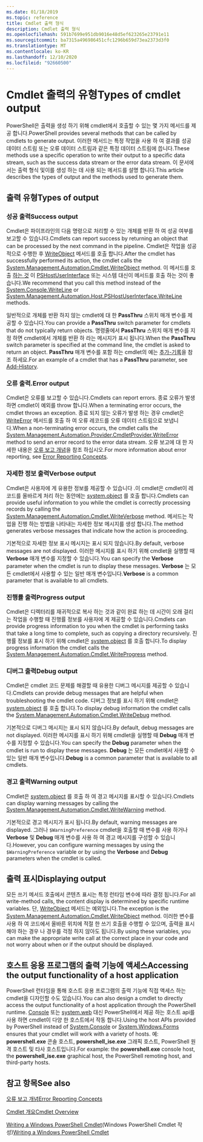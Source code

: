 ```yaml
---
ms.date: 01/18/2019
ms.topic: reference
title: Cmdlet 출력 형식
description: Cmdlet 출력 형식
ms.openlocfilehash: 591b7699e951db9016e48d5ef623265e23791e11
ms.sourcegitcommit: ba7315a496986451cfc1296b659d73ea2373d3f0
ms.translationtype: MT
ms.contentlocale: ko-KR
ms.lasthandoff: 12/10/2020
ms.locfileid: "92660500"
---
```

# <a name="types-of-cmdlet-output"></a><span data-ttu-id="83369-103">Cmdlet 출력의 유형</span><span class="sxs-lookup"><span data-stu-id="83369-103">Types of cmdlet output</span></span>

<span data-ttu-id="83369-104">PowerShell은 출력을 생성 하기 위해 cmdlet에서 호출할 수 있는 몇 가지 메서드를 제공 합니다.</span><span class="sxs-lookup"><span data-stu-id="83369-104">PowerShell provides several methods that can be called by cmdlets to generate output.</span></span> <span data-ttu-id="83369-105">이러한 메서드는 특정 작업을 사용 하 여 결과를 성공 데이터 스트림 또는 오류 데이터 스트림과 같은 특정 데이터 스트림에 씁니다.</span><span class="sxs-lookup"><span data-stu-id="83369-105">These methods use a specific operation to write their output to a specific data stream, such as the success data stream or the error data stream.</span></span> <span data-ttu-id="83369-106">이 문서에서는 출력 형식 및이를 생성 하는 데 사용 되는 메서드를 설명 합니다.</span><span class="sxs-lookup"><span data-stu-id="83369-106">This article describes the types of output and the methods used to generate them.</span></span>

## <a name="types-of-output"></a><span data-ttu-id="83369-107">출력 유형</span><span class="sxs-lookup"><span data-stu-id="83369-107">Types of output</span></span>

### <a name="success-output"></a><span data-ttu-id="83369-108">성공 출력</span><span class="sxs-lookup"><span data-stu-id="83369-108">Success output</span></span>

<span data-ttu-id="83369-109">Cmdlet은 파이프라인의 다음 명령으로 처리할 수 있는 개체를 반환 하 여 성공 여부를 보고할 수 있습니다.</span><span class="sxs-lookup"><span data-stu-id="83369-109">Cmdlets can report success by returning an object that can be processed by the next command in the pipeline.</span></span> <span data-ttu-id="83369-110">Cmdlet은 작업을 성공적으로 수행한 후 [WriteObject](/dotnet/api/System.Management.Automation.Cmdlet.WriteObject) 메서드를 호출 합니다.</span><span class="sxs-lookup"><span data-stu-id="83369-110">After the cmdlet has successfully performed its action, the cmdlet calls the [System.Management.Automation.Cmdlet.WriteObject](/dotnet/api/System.Management.Automation.Cmdlet.WriteObject) method.</span></span> <span data-ttu-id="83369-111">이 메서드를 호출 [하는 것](/dotnet/api/System.Console.WriteLine) 이 [PSHostUserInterface](/dotnet/api/System.Management.Automation.Host.PSHostUserInterface.WriteLine) 또는 시스템 대신이 메서드를 호출 하는 것이 좋습니다.</span><span class="sxs-lookup"><span data-stu-id="83369-111">We recommend that you call this method instead of the [System.Console.WriteLine](/dotnet/api/System.Console.WriteLine) or [System.Management.Automation.Host.PSHostUserInterface.WriteLine](/dotnet/api/System.Management.Automation.Host.PSHostUserInterface.WriteLine) methods.</span></span>

<span data-ttu-id="83369-112">일반적으로 개체를 반환 하지 않는 cmdlet에 대 한 **PassThru** 스위치 매개 변수를 제공할 수 있습니다.</span><span class="sxs-lookup"><span data-stu-id="83369-112">You can provide a **PassThru** switch parameter for cmdlets that do not typically return objects.</span></span>
<span data-ttu-id="83369-113">명령줄에서 **PassThru** 스위치 매개 변수를 지정 하면 cmdlet에서 개체를 반환 하 라는 메시지가 표시 됩니다.</span><span class="sxs-lookup"><span data-stu-id="83369-113">When the **PassThru** switch parameter is specified at the command line, the cmdlet is asked to return an object.</span></span> <span data-ttu-id="83369-114">**PassThru** 매개 변수를 포함 하는 cmdlet의 예는 [추가-기록](/powershell/module/Microsoft.PowerShell.Core/Add-History)을 참조 하세요.</span><span class="sxs-lookup"><span data-stu-id="83369-114">For an example of a cmdlet that has a **PassThru** parameter, see [Add-History](/powershell/module/Microsoft.PowerShell.Core/Add-History).</span></span>

### <a name="error-output"></a><span data-ttu-id="83369-115">오류 출력.</span><span class="sxs-lookup"><span data-stu-id="83369-115">Error output</span></span>

<span data-ttu-id="83369-116">Cmdlet은 오류를 보고할 수 있습니다.</span><span class="sxs-lookup"><span data-stu-id="83369-116">Cmdlets can report errors.</span></span> <span data-ttu-id="83369-117">종료 오류가 발생 하면 cmdlet이 예외를 throw 합니다.</span><span class="sxs-lookup"><span data-stu-id="83369-117">When a terminating error occurs, the cmdlet throws an exception.</span></span> <span data-ttu-id="83369-118">종료 되지 않는 오류가 발생 하는 경우 cmdlet은 [WriteError](/dotnet/api/System.Management.Automation.Provider.CmdletProvider.WriteError) 메서드를 호출 하 여 오류 레코드를 오류 데이터 스트림으로 보냅니다.</span><span class="sxs-lookup"><span data-stu-id="83369-118">When a non-terminating error occurs, the cmdlet calls the [System.Management.Automation.Provider.CmdletProvider.WriteError](/dotnet/api/System.Management.Automation.Provider.CmdletProvider.WriteError) method to send an error record to the error data stream.</span></span> <span data-ttu-id="83369-119">오류 보고에 대 한 자세한 내용은 [오류 보고 개념](./error-reporting-concepts.md)을 참조 하십시오.</span><span class="sxs-lookup"><span data-stu-id="83369-119">For more information about error reporting, see [Error Reporting Concepts](./error-reporting-concepts.md).</span></span>

### <a name="verbose-output"></a><span data-ttu-id="83369-120">자세한 정보 출력</span><span class="sxs-lookup"><span data-stu-id="83369-120">Verbose output</span></span>

<span data-ttu-id="83369-121">Cmdlet은 사용자에 게 유용한 정보를 제공할 수 있습니다 .이 cmdlet은 cmdlet이 레코드를 올바르게 처리 하는 동안에는 [system.object](/dotnet/api/System.Management.Automation.Cmdlet.WriteVerbose) 를 호출 합니다.</span><span class="sxs-lookup"><span data-stu-id="83369-121">Cmdlets can provide useful information to you while the cmdlet is correctly processing records by calling the [System.Management.Automation.Cmdlet.WriteVerbose](/dotnet/api/System.Management.Automation.Cmdlet.WriteVerbose) method.</span></span> <span data-ttu-id="83369-122">메서드는 작업을 진행 하는 방법을 나타내는 자세한 정보 메시지를 생성 합니다.</span><span class="sxs-lookup"><span data-stu-id="83369-122">The method generates verbose messages that indicate how the action is proceeding.</span></span>

<span data-ttu-id="83369-123">기본적으로 자세한 정보 표시 메시지는 표시 되지 않습니다.</span><span class="sxs-lookup"><span data-stu-id="83369-123">By default, verbose messages are not displayed.</span></span> <span data-ttu-id="83369-124">이러한 메시지를 표시 하기 위해 cmdlet을 실행할 때 **Verbose** 매개 변수를 지정할 수 있습니다.</span><span class="sxs-lookup"><span data-stu-id="83369-124">You can specify the **Verbose** parameter when the cmdlet is run to display these messages.</span></span> <span data-ttu-id="83369-125">**Verbose** 는 모든 cmdlet에서 사용할 수 있는 일반 매개 변수입니다.</span><span class="sxs-lookup"><span data-stu-id="83369-125">**Verbose** is a common parameter that is available to all cmdlets.</span></span>

### <a name="progress-output"></a><span data-ttu-id="83369-126">진행률 출력</span><span class="sxs-lookup"><span data-stu-id="83369-126">Progress output</span></span>

<span data-ttu-id="83369-127">Cmdlet은 디렉터리를 재귀적으로 복사 하는 것과 같이 완료 하는 데 시간이 오래 걸리는 작업을 수행할 때 진행률 정보를 사용자에 게 제공할 수 있습니다.</span><span class="sxs-lookup"><span data-stu-id="83369-127">Cmdlets can provide progress information to you when the cmdlet is performing tasks that take a long time to complete, such as copying a directory recursively.</span></span> <span data-ttu-id="83369-128">진행률 정보를 표시 하기 위해 cmdlet은 [system.object](/dotnet/api/System.Management.Automation.Cmdlet.WriteProgress) 를 호출 합니다.</span><span class="sxs-lookup"><span data-stu-id="83369-128">To display progress information the cmdlet calls the [System.Management.Automation.Cmdlet.WriteProgress](/dotnet/api/System.Management.Automation.Cmdlet.WriteProgress) method.</span></span>

### <a name="debug-output"></a><span data-ttu-id="83369-129">디버그 출력</span><span class="sxs-lookup"><span data-stu-id="83369-129">Debug output</span></span>

<span data-ttu-id="83369-130">Cmdlet은 cmdlet 코드 문제를 해결할 때 유용한 디버그 메시지를 제공할 수 있습니다.</span><span class="sxs-lookup"><span data-stu-id="83369-130">Cmdlets can provide debug messages that are helpful when troubleshooting the cmdlet code.</span></span> <span data-ttu-id="83369-131">디버그 정보를 표시 하기 위해 cmdlet은 [system.object](/dotnet/api/System.Management.Automation.Cmdlet.WriteDebug) 를 호출 합니다.</span><span class="sxs-lookup"><span data-stu-id="83369-131">To display debug information the cmdlet calls the [System.Management.Automation.Cmdlet.WriteDebug](/dotnet/api/System.Management.Automation.Cmdlet.WriteDebug) method.</span></span>

<span data-ttu-id="83369-132">기본적으로 디버그 메시지는 표시 되지 않습니다.</span><span class="sxs-lookup"><span data-stu-id="83369-132">By default, debug messages are not displayed.</span></span> <span data-ttu-id="83369-133">이러한 메시지를 표시 하기 위해 cmdlet을 실행할 때 **Debug** 매개 변수를 지정할 수 있습니다.</span><span class="sxs-lookup"><span data-stu-id="83369-133">You can specify the **Debug** parameter when the cmdlet is run to display these messages.</span></span> <span data-ttu-id="83369-134">**Debug** 는 모든 cmdlet에서 사용할 수 있는 일반 매개 변수입니다.</span><span class="sxs-lookup"><span data-stu-id="83369-134">**Debug** is a common parameter that is available to all cmdlets.</span></span>

### <a name="warning-output"></a><span data-ttu-id="83369-135">경고 출력</span><span class="sxs-lookup"><span data-stu-id="83369-135">Warning output</span></span>

<span data-ttu-id="83369-136">Cmdlet은 [system.object](/dotnet/api/System.Management.Automation.Cmdlet.WriteWarning) 를 호출 하 여 경고 메시지를 표시할 수 있습니다.</span><span class="sxs-lookup"><span data-stu-id="83369-136">Cmdlets can display warning messages by calling the [System.Management.Automation.Cmdlet.WriteWarning](/dotnet/api/System.Management.Automation.Cmdlet.WriteWarning) method.</span></span>

<span data-ttu-id="83369-137">기본적으로 경고 메시지가 표시 됩니다.</span><span class="sxs-lookup"><span data-stu-id="83369-137">By default, warning messages are displayed.</span></span> <span data-ttu-id="83369-138">그러나 `$WarningPreference` cmdlet을 호출할 때 변수를 사용 하거나 **Verbose** 및 **Debug** 매개 변수를 사용 하 여 경고 메시지를 구성할 수 있습니다.</span><span class="sxs-lookup"><span data-stu-id="83369-138">However, you can configure warning messages by using the `$WarningPreference` variable or by using the **Verbose** and **Debug** parameters when the cmdlet is called.</span></span>

## <a name="displaying-output"></a><span data-ttu-id="83369-139">출력 표시</span><span class="sxs-lookup"><span data-stu-id="83369-139">Displaying output</span></span>

<span data-ttu-id="83369-140">모든 쓰기 메서드 호출에서 콘텐츠 표시는 특정 런타임 변수에 따라 결정 됩니다.</span><span class="sxs-lookup"><span data-stu-id="83369-140">For all write-method calls, the content display is determined by specific runtime variables.</span></span> <span data-ttu-id="83369-141">단, [WriteObject](/dotnet/api/System.Management.Automation.Cmdlet.WriteObject) 메서드는 예외입니다.</span><span class="sxs-lookup"><span data-stu-id="83369-141">The exception is the [System.Management.Automation.Cmdlet.WriteObject](/dotnet/api/System.Management.Automation.Cmdlet.WriteObject) method.</span></span> <span data-ttu-id="83369-142">이러한 변수를 사용 하 여 코드에서 올바른 위치에 적절 한 쓰기 호출을 수행할 수 있으며, 출력을 표시 해야 하는 경우 나 경우를 걱정 하지 않아도 됩니다.</span><span class="sxs-lookup"><span data-stu-id="83369-142">By using these variables, you can make the appropriate write call at the correct place in your code and not worry about when or if the output should be displayed.</span></span>

## <a name="accessing-the-output-functionality-of-a-host-application"></a><span data-ttu-id="83369-143">호스트 응용 프로그램의 출력 기능에 액세스</span><span class="sxs-lookup"><span data-stu-id="83369-143">Accessing the output functionality of a host application</span></span>

<span data-ttu-id="83369-144">PowerShell 런타임을 통해 호스트 응용 프로그램의 출력 기능에 직접 액세스 하는 cmdlet을 디자인할 수도 있습니다.</span><span class="sxs-lookup"><span data-stu-id="83369-144">You can also design a cmdlet to directly access the output functionality of a host application through the PowerShell runtime.</span></span> <span data-ttu-id="83369-145">[Console](/dotnet/api/System.Console) 또는 [system.web](/dotnet/api/System.Windows.Forms) 대신 PowerShell에서 제공 하는 호스트 api를 사용 하면 cmdlet이 다양 한 호스트에서 작동 합니다.</span><span class="sxs-lookup"><span data-stu-id="83369-145">Using the host APIs provided by PowerShell instead of [System.Console](/dotnet/api/System.Console) or [System.Windows.Forms](/dotnet/api/System.Windows.Forms) ensures that your cmdlet will work with a variety of hosts.</span></span> <span data-ttu-id="83369-146">예: **powershell.exe** 콘솔 호스트, **powershell_ise.exe** 그래픽 호스트, PowerShell 원격 호스트 및 타사 호스트입니다.</span><span class="sxs-lookup"><span data-stu-id="83369-146">For example: the **powershell.exe** console host, the **powershell_ise.exe** graphical host, the PowerShell remoting host, and third-party hosts.</span></span>

## <a name="see-also"></a><span data-ttu-id="83369-147">참고 항목</span><span class="sxs-lookup"><span data-stu-id="83369-147">See also</span></span>

[<span data-ttu-id="83369-148">오류 보고 개념</span><span class="sxs-lookup"><span data-stu-id="83369-148">Error Reporting Concepts</span></span>](./error-reporting-concepts.md)

[<span data-ttu-id="83369-149">Cmdlet 개요</span><span class="sxs-lookup"><span data-stu-id="83369-149">Cmdlet Overview</span></span>](./cmdlet-overview.md)

<span data-ttu-id="83369-150">[Writing a Windows PowerShell Cmdlet](./writing-a-windows-powershell-cmdlet.md)(Windows PowerShell Cmdlet 작성)</span><span class="sxs-lookup"><span data-stu-id="83369-150">[Writing a Windows PowerShell Cmdlet](./writing-a-windows-powershell-cmdlet.md)</span></span>
